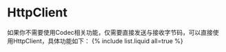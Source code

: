 # HttpClient
如果你不需要使用Codec相关功能，仅需要直接发送与接收字节码，可以直接使用HttpClient，具体功能如下：
{% include list.liquid all=true %}